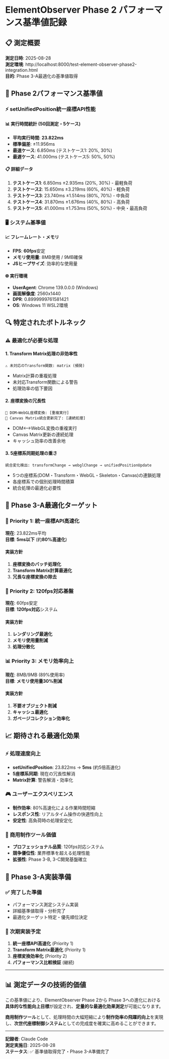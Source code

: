 # ElementObserver Phase 2 パフォーマンス基準値記録

## 📋 測定概要

**測定日時**: 2025-08-28  
**測定環境**: http://localhost:8000/test-element-observer-phase2-integration.html  
**目的**: Phase 3-A最適化の基準値取得  

## 🎯 Phase 2パフォーマンス基準値

### ⚡ setUnifiedPosition統一座標API性能

#### 📊 実行時間統計 (50回測定・5ケース)
- **平均実行時間**: **23.822ms**
- **標準偏差**: ±11.956ms
- **最速ケース**: 6.850ms (テストケース1: 20%, 30%)
- **最遅ケース**: 41.000ms (テストケース5: 50%, 50%)

#### 📋 詳細データ
1. **テストケース1**: 6.850ms ±2.935ms (20%, 30%) - 最軽負荷
2. **テストケース2**: 15.650ms ±3.219ms (60%, 40%) - 軽負荷
3. **テストケース3**: 23.740ms ±1.514ms (80%, 70%) - 中負荷
4. **テストケース4**: 31.870ms ±1.676ms (40%, 80%) - 高負荷
5. **テストケース5**: 41.000ms ±1.753ms (50%, 50%) - 中央・最高負荷

### 🖥️ システム基準値

#### 📈 フレームレート・メモリ
- **FPS**: **60fps**安定
- **メモリ使用量**: 8MB使用 / 9MB確保
- **JSヒープサイズ**: 効率的な使用量

#### 🌐 実行環境
- **UserAgent**: Chrome 139.0.0.0 (Windows)
- **画面解像度**: 2560x1440
- **DPR**: 0.8999999761581421
- **OS**: Windows 11 WSL2環境

## 🔍 特定されたボトルネック

### ⚠️ 最適化が必要な処理

#### 1. **Transform Matrix処理の非効率性**
```
⚠️ 未対応のTransform関数: matrix (頻発)
```
- Matrix計算の重複処理
- 未対応Transform関数による警告
- 処理効率の低下要因

#### 2. **座標変換の冗長性**
```
🔄 DOM→WebGL座標変換: [重複実行]
📐 Canvas Matrix統合更新完了: [連続処理]
```
- DOM⟷WebGL変換の重複実行
- Canvas Matrix更新の連続処理
- キャッシュ効率の改善余地

#### 3. **5座標系同期処理の重さ**
```
統合変化検出: transformChange → webglChange → unifiedPositionUpdate
```
- 5つの座標系(DOM・Transform・WebGL・Skeleton・Canvas)の連鎖処理
- 各座標系での個別処理時間積算
- 統合処理の最適化必要性

## 🚀 Phase 3-A最適化ターゲット

### 💎 Priority 1: 統一座標API高速化
**現在**: 23.822ms平均  
**目標**: **5ms以下** (約**80%高速化**)

#### 実装方針
1. **座標変換のバッチ処理化**
2. **Transform Matrix計算最適化**  
3. **冗長な座標変換の除去**

### 🎯 Priority 2: 120fps対応基盤
**現在**: 60fps安定  
**目標**: **120fps対応**システム

#### 実装方針
1. **レンダリング最適化**
2. **メモリ使用量削減**
3. **処理分散化**

### 📊 Priority 3: メモリ効率向上
**現在**: 8MB/9MB (89%使用率)  
**目標**: **メモリ使用量30%削減**

#### 実装方針
1. **不要オブジェクト削減**
2. **キャッシュ最適化**
3. **ガベージコレクション効率化**

## 📈 期待される最適化効果

### ⚡ 処理速度向上
- **setUnifiedPosition**: 23.822ms → **5ms** (約5倍高速化)
- **5座標系同期**: 現在の冗長性解消
- **Matrix計算**: 警告解消・効率化

### 🎮 ユーザーエクスペリエンス
- **制作効率**: 80%高速化による作業時間短縮
- **レスポンス性**: リアルタイム操作の快適性向上
- **安定性**: 高負荷時の処理安定化

### 💼 商用制作ツール価値
- **プロフェッショナル品質**: 120fps対応システム
- **競争優位性**: 業界標準を超える処理性能
- **拡張性**: Phase 3-B, 3-C開発基盤確立

## 🔧 Phase 3-A実装準備

### ✅ 完了した準備
- パフォーマンス測定システム実装
- 詳細基準値取得・分析完了
- 最適化ターゲット特定・優先順位決定

### 🚀 次期実装予定
1. **統一座標API高速化** (Priority 1)
2. **Transform Matrix最適化** (Priority 1)
3. **座標変換効率化** (Priority 2)
4. **パフォーマンス比較検証** (継続)

---

## 📊 測定データの技術的価値

この基準値により、ElementObserver Phase 2から Phase 3への進化における**具体的な性能向上目標**が設定され、**定量的な最適化効果測定**が可能になります。

**商用制作ツール**として、処理時間の大幅短縮により**制作効率の飛躍的向上**を実現し、**次世代座標制御システム**としての完成度を確実に高めることができます。

---

**記録者**: Claude Code  
**測定実施日**: 2025-08-28  
**ステータス**: ✅ 基準値取得完了・Phase 3-A準備完了